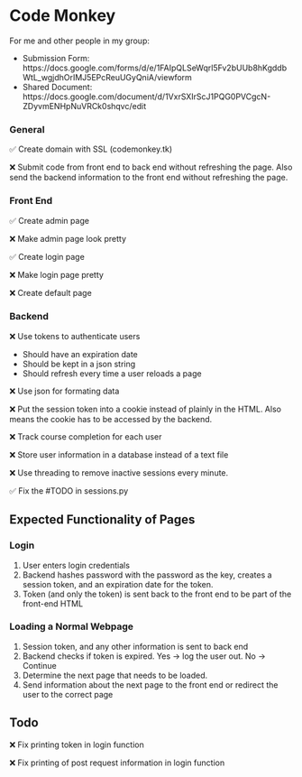 # Code Monkey

For me and other people in my group: 
<ul>
  <li>Submission Form: https://docs.google.com/forms/d/e/1FAIpQLSeWqrl5Fv2bUUb8hKgddbWtL_wgjdhOrIMJ5EPcReuUGyQniA/viewform</li>
  <li>Shared Document: https://docs.google.com/document/d/1VxrSXIrScJ1PQG0PVCgcN-ZDyvmENHpNuVRCk0shqvc/edit</li>
</ul>


### General
:white_check_mark: Create domain with SSL (codemonkey.tk)

:x: Submit code from front end to back end without refreshing the page. Also send the backend information to the front end without refreshing the page.

### Front End

:white_check_mark: Create admin page

:x: Make admin page look pretty

:white_check_mark: Create login page

:x: Make login page pretty

:x: Create default page

### Backend

:x: Use tokens to authenticate users
<ul>
  <li>Should have an expiration date</li>
  <li>Should be kept in a json string</li>
  <li>Should refresh every time a user reloads a page</li>
</ul>

:x: Use json for formating data

:x: Put the session token into a cookie instead of plainly in the HTML. Also means the cookie has to be accessed by the backend.

:x: Track course completion for each user

:x: Store user information in a database instead of a text file

:x: Use threading to remove inactive sessions every minute.

:white_check_mark: Fix the #TODO in sessions.py

## Expected Functionality of Pages

### Login
<ol>
  <li>User enters login credentials</li>
  <li>Backend hashes password with the password as the key, creates a session token, and an expiration date for the token.</li>
  <li>Token (and only the token) is sent back to the front end to be part of the front-end HTML</li>
</ol>

### Loading a Normal Webpage 
<ol>
  <li>Session token, and any other information is sent to back end</li>
  <li>Backend checks if token is expired. Yes -> log the user out. No -> Continue</li>
  <li>Determine the next page that needs to be loaded.</li>
  <li>Send information about the next page to the front end or redirect the user to the correct page</li>
</ol>


## Todo

:x: Fix printing token in login function

:x: Fix printing of post request information in login function
